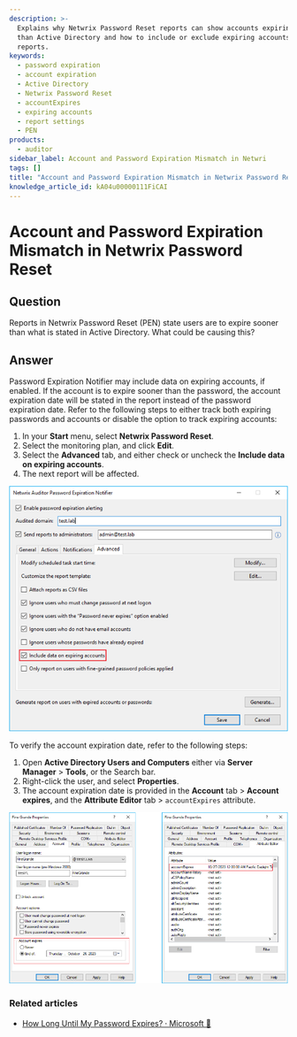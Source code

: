 ```yaml
---
description: >-
  Explains why Netwrix Password Reset reports can show accounts expiring sooner
  than Active Directory and how to include or exclude expiring accounts from
  reports.
keywords:
  - password expiration
  - account expiration
  - Active Directory
  - Netwrix Password Reset
  - accountExpires
  - expiring accounts
  - report settings
  - PEN
products:
  - auditor
sidebar_label: Account and Password Expiration Mismatch in Netwri
tags: []
title: "Account and Password Expiration Mismatch in Netwrix Password Reset"
knowledge_article_id: kA04u00000111FiCAI
---
```


# Account and Password Expiration Mismatch in Netwrix Password Reset

## Question

Reports in Netwrix Password Reset (PEN) state users are to expire sooner than what is stated in Active Directory. What could be causing this?

## Answer

Password Expiration Notifier may include data on expiring accounts, if enabled. If the account is to expire sooner than the password, the account expiration date will be stated in the report instead of the password expiration date. Refer to the following steps to either track both expiring passwords and accounts or disable the option to track expiring accounts:

1. In your **Start** menu, select **Netwrix Password Reset**.
2. Select the monitoring plan, and click **Edit**.
3. Select the **Advanced** tab, and either check or uncheck the **Include data on expiring accounts**.
4. The next report will be affected.

![Include data on expiring accounts](images/ka04u00000117wO_0EM4u000008MQhR.png)

To verify the account expiration date, refer to the following steps:

1. Open **Active Directory Users and Computers** either via **Server Manager** > **Tools**, or the Search bar.
2. Right-click the user, and select **Properties**.
3. The account expiration date is provided in the **Account** tab > **Account expires**, and the **Attribute Editor** tab > `accountExpires` attribute.

![Account expires and accountExpires attribute](images/ka04u00000117wO_0EM4u000008MQmb.png)

### Related articles

- [How Long Until My Password Expires? ⸱ Microsoft 🙅](https://learn.microsoft.com/en-us/previous-versions/windows/internet-explorer/ie-developer/scripting-articles/ms974598(v=msdn.10)?redirectedfrom=MSDN)
